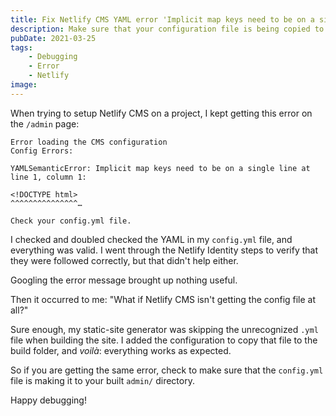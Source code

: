 ```yaml
---
title: Fix Netlify CMS YAML error 'Implicit map keys need to be on a single line'
description: Make sure that your configuration file is being copied to the destination directory.
pubDate: 2021-03-25
tags:
    - Debugging
    - Error
    - Netlify
image:
---
```


When trying to setup Netlify CMS on a project, I kept getting this error on the `/admin` page:

```
Error loading the CMS configuration
Config Errors:

YAMLSemanticError: Implicit map keys need to be on a single line at line 1, column 1:

<!DOCTYPE html>
^^^^^^^^^^^^^^^…

Check your config.yml file.
```

I checked and doubled checked the YAML in my `config.yml` file, and everything was valid. I went through the Netlify Identity steps to verify that they were followed correctly, but that didn't help either.

Googling the error message brought up nothing useful.

Then it occurred to me: "What if Netlify CMS isn't getting the config file at all?"

Sure enough, my static-site generator was skipping the unrecognized `.yml` file when building the site. I added the configuration to copy that file to the build folder, and _voilà_: everything works as expected.

So if you are getting the same error, check to make sure that the `config.yml` file is making it to your built `admin/` directory.

Happy debugging!
